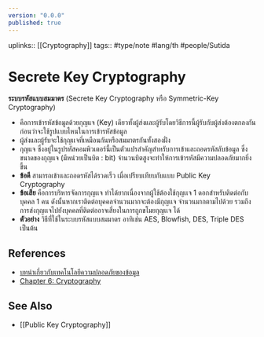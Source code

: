 ```yaml
---
version: "0.0.0"
published: true
---
```

uplinks:: [[Cryptography]]
tags:: #type/note #lang/th #people/Sutida

# Secrete Key Cryptography
**ระบบรหัสแบบสมมาตร** (Secrete Key Cryptography หรือ Symmetric-Key Cryptography)
- คือการเข้ารหัสข้อมูลด้วยกุญแจ (Key) เดียวทั้งผู้ส่งและผู้รับโดยวิธีการนี้ผู้รับกับผู้ส่งต้องตกลงกันก่อนว่าจะใช้รูปแบบไหนในการเข้ารหัสข้อมูล
- ผู้ส่งและผู้รับจะใช้กุญเเจที่เหมือนกันหรือสมมาตรกันทั้งสองฝั่ง
- กุญแจ ซึ่งอยู่ในรูปรหัสคอมพิวเตอร์นี้เป็นตัวแปรสำคัญสำหรับการเข้าและถอดรหัสลับข้อมูล ซึ่งขนาดของกุญแจ (มีหน่วยเป็นบิต : bit) จำนวนบิตสูงจะทำให้การเข้ารหัสมีความปลอดภัยมากยิ่งขึ้น
- **ข้อดี** สามารถเข้าเเละถอดรหัสได้รวดเร็ว เมื่อเปรียบเทียบกับแบบ Public Key Cryptography
- **ข้อเสีย** คือการบริหารจัดการกุญเเจ ทำได้ยากเนื่องจากผู้ใช้ต้องใช้กุญเเจ 1 ดอกสำหรับติดต่อกับบุคคล 1 คน ดังนั้นหากเราติดต่อบุคคลจำนวนมากจะต้องมีกุญเเจ จำนวนมากตามไปด้วย รวมถึงการส่งกุญเเจไปยังบุคคลที่ติดต่ออาจเสี่ยงในการถูกขโมยกุญเเจ ได้
- **ตัวอย่าง** วิธีที่ใช้ในระบบรหัสแบบสมมาตร อาทิเช่น AES, Blowfish, DES, Triple DES เป็นต้น

## References
- [บทนำเกี่ยวกับเทคโนโลยีความปลอดภัยของข้อมูล](https://www.nrca.go.th/content/02-1.html)
- [Chapter 6: Cryptography](https://sites.google.com/site/suxkarsxnkarraksakhwamplxdphay/chapter-6-cryptography)

## See Also
- [[Public Key Cryptography]]
